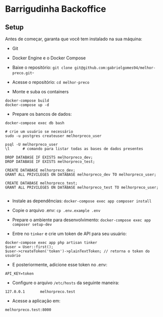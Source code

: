 
# Barrigudinha Backoffice

## Setup

Antes de começar, garanta que você tem instalado na sua máquina:
- Git
- Docker Engine e o Docker Compose

- Baixe o repositório: `git clone git@github.com:gabrielgomes94/melhor-preco.git`-
- Acesse o repositório: `cd melhor-preco`

- Monte e suba os containers
```
docker-compose build
docker-compose up -d 
```

- Prepare os bancos de dados:
```
docker-compose exec db bash

# crie um usuário se necessário
sudo -u postgres createuser melhorpreco_user

psql -U melhorpreco_user
\l      # comando para listar todas as bases de dados presentes

DROP DATABASE IF EXISTS melhorpreco_dev;
DROP DATABASE IF EXISTS melhorpreco_test;

CREATE DATABASE melhorpreco_dev;
GRANT ALL PRIVILEGES ON DATABASE melhorpreco_dev TO melhorpreco_user;

CREATE DATABASE melhorpreco_test;
GRANT ALL PRIVILEGES ON DATABASE melhorpreco_test TO melhorpreco_user;
 
```

- Instale as dependências: `docker-compose exec app composer install`

- Copie o arquivo .env: `cp .env.example .env`
- Prepare o ambiente para desenvolvimento: `docker-compose exec app composer setup-dev`
- Entre no `tinker` e crie um token de API para seu usuário:
```
docker-compose exec app php artisan tinker
$user = User::first();
$user->createToken('token')->plainTextToken; // retorna o token do usuário
```
- E posteriormente, adicione esse token no .env:
```
API_KEY=token
```

- Configure o arquivo `/etc/hosts` da seguinte maneira:
```
127.0.0.1       melhorpreco.test
```

- Acesse a aplicação em: 
```
melhorpreco.test:8000
```
